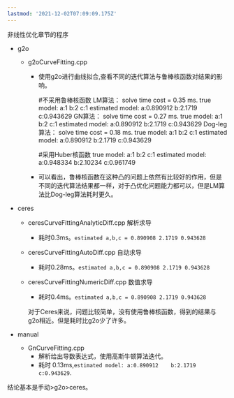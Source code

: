 ```yaml
---
lastmod: '2021-12-02T07:09:09.175Z'
---
```

非线性优化章节的程序

- g2o
    - g2oCurveFitting.cpp
        - 使用g2o进行曲线拟合,查看不同的迭代算法与鲁棒核函数对结果的影响。
        
            #不采用鲁棒核函数
            LM算法：
            solve time cost = 0.35 ms.
            true model: a:1 b:2     c:1
            estimated model: a:0.890912     b:2.1719        c:0.943629
            GN算法：
            solve time cost = 0.27 ms.
            true model: a:1 b:2     c:1
            estimated model: a:0.890912     b:2.1719        c:0.943629
            Dog-leg算法：
            solve time cost = 0.18 ms. 
            true model: a:1 b:2     c:1
            estimated model: a:0.890912     b:2.1719        c:0.943629
            
            #采用Huber核函数
            true model: a:1	b:2	c:1
            estimated model: a:0.948334	b:2.10234	c:0.961749
        
        - 可以看出，鲁棒核函数在这种凸的问题上依然有比较好的作用，但是不同的迭代算法结果都一样，对于凸优化问题能力都可以，但是LM算法比Dog-leg算法耗时更久。

- ceres
    - ceresCurveFittingAnalyticDiff.cpp 解析求导
    
      - 耗时0.3ms。`estimated a,b,c = 0.890908 2.1719 0.943628`
    
    - ceresCurveFittingAutoDiff.cpp 自动求导
    
      - 耗时0.28ms。`estimated a,b,c = 0.890908 2.1719 0.943628 `
    
    - ceresCurveFittingNumericDiff.cpp 数值求导
    
      - 耗时0.4ms。`estimated a,b,c = 0.890908 2.1719 0.943628`
    
      对于Ceres来说，问题比较简单，没有使用鲁棒核函数，得到的结果与g2o相近。但是耗时比g2o少了许多。
    
- manual
    - GnCurveFitting.cpp
        - 解析给出导数表达式，使用高斯牛顿算法迭代。
        - 耗时 0.13ms,`estimated model: a:0.890912	b:2.1719	c:0.943629`.

结论基本是手动>g2o>ceres。


